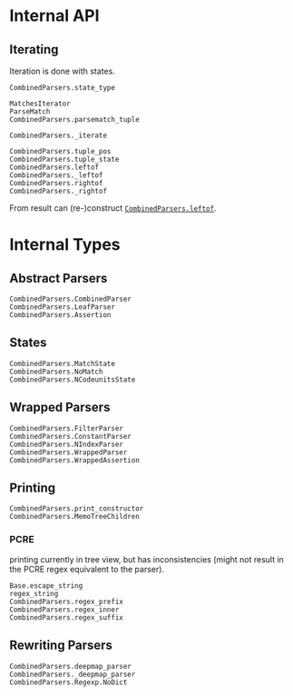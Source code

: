 # Internal API
## Iterating
Iteration is done with states.
```@docs
CombinedParsers.state_type
```

```@docs
MatchesIterator
ParseMatch
CombinedParsers.parsematch_tuple
```

```@docs
CombinedParsers._iterate
```

```@docs
CombinedParsers.tuple_pos
CombinedParsers.tuple_state
CombinedParsers.leftof
CombinedParsers._leftof
CombinedParsers.rightof
CombinedParsers._rightof
```

From result can (re-)construct [`CombinedParsers.leftof`](@ref).
# Internal Types
## Abstract Parsers
```@docs
CombinedParsers.CombinedParser
CombinedParsers.LeafParser
CombinedParsers.Assertion
```

## States
```@docs
CombinedParsers.MatchState
CombinedParsers.NoMatch
CombinedParsers.NCodeunitsState
```

## Wrapped Parsers
```@docs
CombinedParsers.FilterParser
CombinedParsers.ConstantParser
CombinedParsers.NIndexParser
CombinedParsers.WrappedParser
CombinedParsers.WrappedAssertion
```

## Printing
```@docs
CombinedParsers.print_constructor
CombinedParsers.MemoTreeChildren
```

### PCRE
printing currently in tree view, but has inconsistencies (might not result in the PCRE regex equivalent to the parser).
```@docs
Base.escape_string
regex_string
CombinedParsers.regex_prefix
CombinedParsers.regex_inner
CombinedParsers.regex_suffix
```

## Rewriting Parsers
```@docs
CombinedParsers.deepmap_parser
CombinedParsers._deepmap_parser
CombinedParsers.Regexp.NoDict
```

